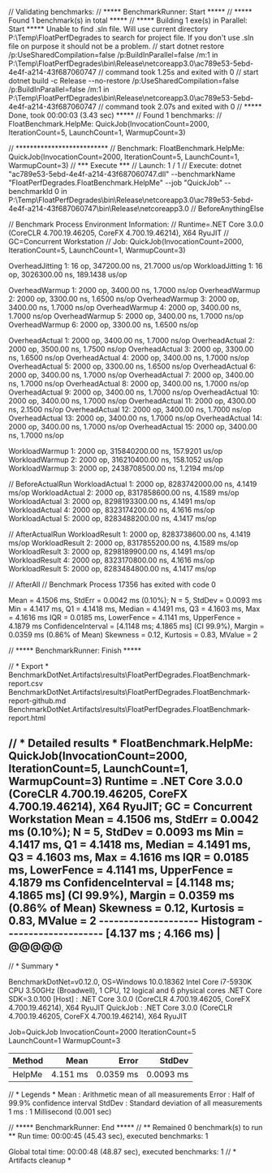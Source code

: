// Validating benchmarks:
// ***** BenchmarkRunner: Start   *****
// ***** Found 1 benchmark(s) in total *****
// ***** Building 1 exe(s) in Parallel: Start   *****
Unable to find .sln file. Will use current directory P:\Temp\FloatPerfDegrades to search for project file. If you don't use .sln file on purpose it should not be a problem.
// start dotnet restore  /p:UseSharedCompilation=false /p:BuildInParallel=false /m:1 in P:\Temp\FloatPerfDegrades\bin\Release\netcoreapp3.0\ac789e53-5ebd-4e4f-a214-43f687060747
// command took 1.25s and exited with 0
// start dotnet build -c Release  --no-restore /p:UseSharedCompilation=false /p:BuildInParallel=false /m:1 in P:\Temp\FloatPerfDegrades\bin\Release\netcoreapp3.0\ac789e53-5ebd-4e4f-a214-43f687060747
// command took 2.07s and exited with 0
// ***** Done, took 00:00:03 (3.43 sec)   *****
// Found 1 benchmarks:
//   FloatBenchmark.HelpMe: QuickJob(InvocationCount=2000, IterationCount=5, LaunchCount=1, WarmupCount=3)

// **************************
// Benchmark: FloatBenchmark.HelpMe: QuickJob(InvocationCount=2000, IterationCount=5, LaunchCount=1, WarmupCount=3)
// *** Execute ***
// Launch: 1 / 1
// Execute: dotnet "ac789e53-5ebd-4e4f-a214-43f687060747.dll" --benchmarkName "FloatPerfDegrades.FloatBenchmark.HelpMe" --job "QuickJob" --benchmarkId 0 in P:\Temp\FloatPerfDegrades\bin\Release\netcoreapp3.0\ac789e53-5ebd-4e4f-a214-43f687060747\bin\Release\netcoreapp3.0
// BeforeAnythingElse

// Benchmark Process Environment Information:
// Runtime=.NET Core 3.0.0 (CoreCLR 4.700.19.46205, CoreFX 4.700.19.46214), X64 RyuJIT
// GC=Concurrent Workstation
// Job: QuickJob(InvocationCount=2000, IterationCount=5, LaunchCount=1, WarmupCount=3)

OverheadJitting  1: 16 op, 347200.00 ns, 21.7000 us/op
WorkloadJitting  1: 16 op, 3026300.00 ns, 189.1438 us/op

OverheadWarmup   1: 2000 op, 3400.00 ns, 1.7000 ns/op
OverheadWarmup   2: 2000 op, 3300.00 ns, 1.6500 ns/op
OverheadWarmup   3: 2000 op, 3400.00 ns, 1.7000 ns/op
OverheadWarmup   4: 2000 op, 3400.00 ns, 1.7000 ns/op
OverheadWarmup   5: 2000 op, 3400.00 ns, 1.7000 ns/op
OverheadWarmup   6: 2000 op, 3300.00 ns, 1.6500 ns/op

OverheadActual   1: 2000 op, 3400.00 ns, 1.7000 ns/op
OverheadActual   2: 2000 op, 3500.00 ns, 1.7500 ns/op
OverheadActual   3: 2000 op, 3300.00 ns, 1.6500 ns/op
OverheadActual   4: 2000 op, 3400.00 ns, 1.7000 ns/op
OverheadActual   5: 2000 op, 3300.00 ns, 1.6500 ns/op
OverheadActual   6: 2000 op, 3400.00 ns, 1.7000 ns/op
OverheadActual   7: 2000 op, 3400.00 ns, 1.7000 ns/op
OverheadActual   8: 2000 op, 3400.00 ns, 1.7000 ns/op
OverheadActual   9: 2000 op, 3400.00 ns, 1.7000 ns/op
OverheadActual  10: 2000 op, 3400.00 ns, 1.7000 ns/op
OverheadActual  11: 2000 op, 4300.00 ns, 2.1500 ns/op
OverheadActual  12: 2000 op, 3400.00 ns, 1.7000 ns/op
OverheadActual  13: 2000 op, 3400.00 ns, 1.7000 ns/op
OverheadActual  14: 2000 op, 3400.00 ns, 1.7000 ns/op
OverheadActual  15: 2000 op, 3400.00 ns, 1.7000 ns/op

WorkloadWarmup   1: 2000 op, 315840200.00 ns, 157.9201 us/op
WorkloadWarmup   2: 2000 op, 316210400.00 ns, 158.1052 us/op
WorkloadWarmup   3: 2000 op, 2438708500.00 ns, 1.2194 ms/op

// BeforeActualRun
WorkloadActual   1: 2000 op, 8283742000.00 ns, 4.1419 ms/op
WorkloadActual   2: 2000 op, 8317858600.00 ns, 4.1589 ms/op
WorkloadActual   3: 2000 op, 8298193300.00 ns, 4.1491 ms/op
WorkloadActual   4: 2000 op, 8323174200.00 ns, 4.1616 ms/op
WorkloadActual   5: 2000 op, 8283488200.00 ns, 4.1417 ms/op

// AfterActualRun
WorkloadResult   1: 2000 op, 8283738600.00 ns, 4.1419 ms/op
WorkloadResult   2: 2000 op, 8317855200.00 ns, 4.1589 ms/op
WorkloadResult   3: 2000 op, 8298189900.00 ns, 4.1491 ms/op
WorkloadResult   4: 2000 op, 8323170800.00 ns, 4.1616 ms/op
WorkloadResult   5: 2000 op, 8283484800.00 ns, 4.1417 ms/op

// AfterAll
// Benchmark Process 17356 has exited with code 0

Mean = 4.1506 ms, StdErr = 0.0042 ms (0.10%); N = 5, StdDev = 0.0093 ms
Min = 4.1417 ms, Q1 = 4.1418 ms, Median = 4.1491 ms, Q3 = 4.1603 ms, Max = 4.1616 ms
IQR = 0.0185 ms, LowerFence = 4.1141 ms, UpperFence = 4.1879 ms
ConfidenceInterval = [4.1148 ms; 4.1865 ms] (CI 99.9%), Margin = 0.0359 ms (0.86% of Mean)
Skewness = 0.12, Kurtosis = 0.83, MValue = 2

// ***** BenchmarkRunner: Finish  *****

// * Export *
  BenchmarkDotNet.Artifacts\results\FloatPerfDegrades.FloatBenchmark-report.csv
  BenchmarkDotNet.Artifacts\results\FloatPerfDegrades.FloatBenchmark-report-github.md
  BenchmarkDotNet.Artifacts\results\FloatPerfDegrades.FloatBenchmark-report.html

// * Detailed results *
FloatBenchmark.HelpMe: QuickJob(InvocationCount=2000, IterationCount=5, LaunchCount=1, WarmupCount=3)
Runtime = .NET Core 3.0.0 (CoreCLR 4.700.19.46205, CoreFX 4.700.19.46214), X64 RyuJIT; GC = Concurrent Workstation
Mean = 4.1506 ms, StdErr = 0.0042 ms (0.10%); N = 5, StdDev = 0.0093 ms
Min = 4.1417 ms, Q1 = 4.1418 ms, Median = 4.1491 ms, Q3 = 4.1603 ms, Max = 4.1616 ms
IQR = 0.0185 ms, LowerFence = 4.1141 ms, UpperFence = 4.1879 ms
ConfidenceInterval = [4.1148 ms; 4.1865 ms] (CI 99.9%), Margin = 0.0359 ms (0.86% of Mean)
Skewness = 0.12, Kurtosis = 0.83, MValue = 2
-------------------- Histogram --------------------
[4.137 ms ; 4.166 ms) | @@@@@
---------------------------------------------------

// * Summary *

BenchmarkDotNet=v0.12.0, OS=Windows 10.0.18362
Intel Core i7-5930K CPU 3.50GHz (Broadwell), 1 CPU, 12 logical and 6 physical cores
.NET Core SDK=3.0.100
  [Host]   : .NET Core 3.0.0 (CoreCLR 4.700.19.46205, CoreFX 4.700.19.46214), X64 RyuJIT
  QuickJob : .NET Core 3.0.0 (CoreCLR 4.700.19.46205, CoreFX 4.700.19.46214), X64 RyuJIT

Job=QuickJob  InvocationCount=2000  IterationCount=5  
LaunchCount=1  WarmupCount=3  

| Method |     Mean |     Error |    StdDev |
|------- |---------:|----------:|----------:|
| HelpMe | 4.151 ms | 0.0359 ms | 0.0093 ms |

// * Legends *
  Mean   : Arithmetic mean of all measurements
  Error  : Half of 99.9% confidence interval
  StdDev : Standard deviation of all measurements
  1 ms   : 1 Millisecond (0.001 sec)

// ***** BenchmarkRunner: End *****
// ** Remained 0 benchmark(s) to run **
Run time: 00:00:45 (45.43 sec), executed benchmarks: 1

Global total time: 00:00:48 (48.87 sec), executed benchmarks: 1
// * Artifacts cleanup *
